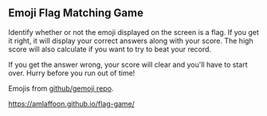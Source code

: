## Emoji Flag Matching Game

Identify whether or not the emoji displayed on the screen is a flag. If you get it right, it will display your correct answers along with your score. The high score will also calculate if you want to try to beat your record. 

If you get the answer wrong, your score will clear and you'll have to start over. Hurry before you run out of time!

Emojis from [github/gemoji repo](https://github.com/github/gemoji).

https://amlaffoon.github.io/flag-game/
